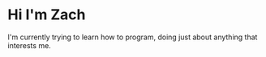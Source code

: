 # Hi I'm Zach
I'm currently trying to learn how to program, doing just about anything that interests me.
